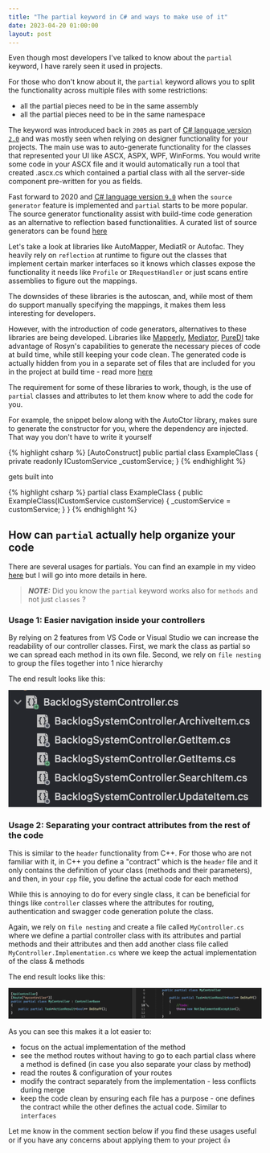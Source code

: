 ```yaml
---
title: "The partial keyword in C# and ways to make use of it"
date: 2023-04-20 01:00:00
layout: post
---
```


Even though most developers I've talked to know about the `partial` keyword, I have rarely seen it used in projects. 

For those who don't know about it, the `partial` keyword allows you to split the functionality across multiple files with some restrictions:
- all the partial pieces need to be in the same assembly
- all the partial pieces need to be in the same namespace


The keyword was introduced back in `2005` as part of [C# language version `2.0`](https://learn.microsoft.com/en-us/dotnet/csharp/whats-new/csharp-version-history#c-version-20)
and was mostly seen when relying on designer functionality for your projects. The main use was to auto-generate functionality for the classes that represented your UI like ASCX, ASPX, WPF, WinForms.
You would write some code in your ASCX file and it would automatically run a tool that created <filename>.ascx.cs which contained a partial class with all the server-side component pre-written for you as fields.
  
Fast forward to 2020 and [C# language version `9.0`](https://learn.microsoft.com/en-us/dotnet/csharp/whats-new/csharp-9#support-for-code-generators) when the `source generator` feature is implemented and `partial` starts to be more popular.
The source generator functionality assist with build-time code generation as an alternative to reflection based functionalities. A curated list of source generators can be found [here](https://github.com/amis92/csharp-source-generators#source-generators)
  
Let's take a look at libraries like AutoMapper, MediatR or Autofac.
They heavily rely on `reflection` at runtime to figure out the classes that implement certain marker interfaces so it knows which classes expose the functionality it needs like `Profile` or `IRequestHandler` or just scans entire assemblies to figure out the mappings.
  
The downsides of these libraries is the autoscan, and, while most of them do support manually specifying the mappings, it makes them less interesting for developers.
  
However, with the introduction of code generators, alternatives to these libraries are being developed. Libraries like [Mapperly](https://github.com/riok/mapperly), [Mediator](https://github.com/martinothamar/Mediator), [PureDI](https://github.com/DevTeam/Pure.DI) take advantage of Rosyn's capabilities to generate the necessary pieces of code at build time, while still keeping your code clean. The generated code is actually hidden from you in a separate set of files that are included for you in the project at build time - read more [here](https://learn.microsoft.com/en-us/dotnet/csharp/roslyn-sdk/source-generators-overview)

The requirement for some of these libraries to work, though, is the use of `partial` classes and attributes to let them know where to add the code for you.

For example, the snippet below along with the AutoCtor library, makes sure to generate the constructor for you, where the dependency are injected. That way you don't have to write it yourself
  
{% highlight csharp %}
[AutoConstruct]
public partial class ExampleClass
{
    private readonly ICustomService _customService;
}
{% endhighlight %}
  
gets built into
  
{% highlight csharp %}
partial class ExampleClass
{
    public ExampleClass(ICustomService customService)
    {
        _customService = customService;
    }
}
{% endhighlight %}
  
## How can `partial` actually help organize your code
  
There are several usages for partials. You can find an example in my video [here](https://www.youtube.com/watch?v=35VgRuw_vJw&t=1918s) but I will go into more details in here.
  
> **_NOTE:_**  Did you know the `partial` keyword works also for `methods` and not just `classes` ?
  
### Usage 1: Easier navigation inside your controllers
  
By relying on 2 features from VS Code or Visual Studio we can increase the readability of our controller classes.
First, we mark the class as partial so we can spread each method in its own file. Second, we rely on `file nesting` to group the files together into 1 nice hierarchy

The end result looks like this:

![File nested partial classes](/assets/image_filenesting_partial_classes.png)
  
### Usage 2: Separating your contract attributes from the rest of the code
  
This is similar to the `header` functionality from C++. 
For those who are not familiar with it, in C++ you define a "contract" which is the `header` file and it only contains the definition of your class (methods and their parameters), and then, in your `cpp` file, you define the actual code for each method
  
While this is annoying to do for every single class, it can be beneficial for things like `controller` classes where the attributes for routing, authentication and swagger code generation polute the class.
  
Again, we rely on `file nesting` and create a file called `MyController.cs` where we define a partial controller class with its attributes and partial methods and their attributes and then add another class file called `MyController.Implementation.cs` where we keep the actual implementation of the class & methods

The end result looks like this:

![Partial class contract separation](/assets/image_contractseparating_partial_classes.png)

As you can see this makes it a lot easier to:
  - focus on the actual implementation of the method
  - see the method routes without having to go to each partial class where a method is defined (in case you also separate your class by method)
  - read the routes & configuration of your routes
  - modify the contract separately from the implementation - less conflicts during merge
  - keep the code clean by ensuring each file has a purpose - one defines the contract while the other defines the actual code. Similar to `interfaces`
  
Let me know in the comment section below if you find these usages useful or if you have any concerns about applying them to your project 👍
